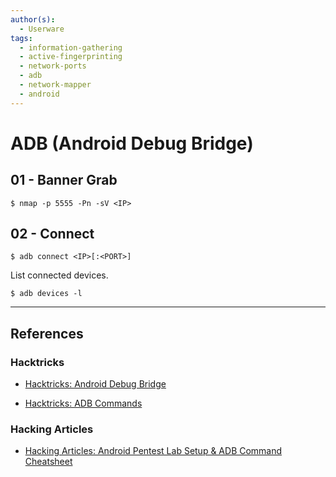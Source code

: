 ```yaml
---
author(s):
  - Userware
tags:
  - information-gathering
  - active-fingerprinting
  - network-ports
  - adb
  - network-mapper
  - android
---
```

# ADB (Android Debug Bridge)

## 01 - Banner Grab

```
$ nmap -p 5555 -Pn -sV <IP>
```

## 02 - Connect

```
$ adb connect <IP>[:<PORT>]
```

List connected devices.

```
$ adb devices -l
```

---
## References

### Hacktricks

- [Hacktricks: Android Debug Bridge](https://book.hacktricks.wiki/en/network-services-pentesting/5555-android-debug-bridge.html)

- [Hacktricks: ADB Commands](https://book.hacktricks.wiki/en/mobile-pentesting/android-app-pentesting/adb-commands.html)

### Hacking Articles

- [Hacking Articles: Android Pentest Lab Setup & ADB Command Cheatsheet](https://www.hackingarticles.in/android-pentest-lab-setup-adb-command-cheatsheet/)